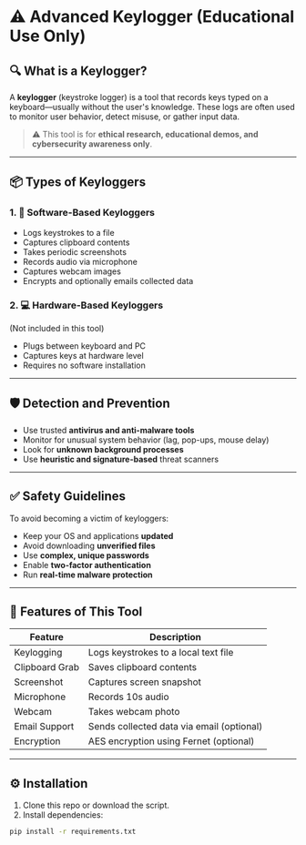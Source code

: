 # ⚠️ Advanced Keylogger (Educational Use Only)

## 🔍 What is a Keylogger?

A **keylogger** (keystroke logger) is a tool that records keys typed on a keyboard—usually without the user's knowledge. These logs are often used to monitor user behavior, detect misuse, or gather input data.

> ⚠️ This tool is for **ethical research, educational demos, and cybersecurity awareness only**.

---

## 📦 Types of Keyloggers

### 1. 🧠 Software-Based Keyloggers
- Logs keystrokes to a file
- Captures clipboard contents
- Takes periodic screenshots
- Records audio via microphone
- Captures webcam images
- Encrypts and optionally emails collected data

### 2. 💻 Hardware-Based Keyloggers
(Not included in this tool)

- Plugs between keyboard and PC
- Captures keys at hardware level
- Requires no software installation

---

## 🛡️ Detection and Prevention

- Use trusted **antivirus and anti-malware tools**
- Monitor for unusual system behavior (lag, pop-ups, mouse delay)
- Look for **unknown background processes**
- Use **heuristic and signature-based** threat scanners

---

## ✅ Safety Guidelines

To avoid becoming a victim of keyloggers:
- Keep your OS and applications **updated**
- Avoid downloading **unverified files**
- Use **complex, unique passwords**
- Enable **two-factor authentication**
- Run **real-time malware protection**

---

## 🧪 Features of This Tool

| Feature        | Description                               |
|----------------|-------------------------------------------|
| Keylogging     | Logs keystrokes to a local text file      |
| Clipboard Grab | Saves clipboard contents                  |
| Screenshot     | Captures screen snapshot                  |
| Microphone     | Records 10s audio                         |
| Webcam         | Takes webcam photo                        |
| Email Support  | Sends collected data via email (optional) |
| Encryption     | AES encryption using Fernet (optional)    |

---

## ⚙️ Installation

1. Clone this repo or download the script.
2. Install dependencies:

```bash
pip install -r requirements.txt


